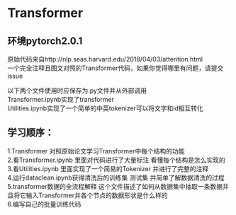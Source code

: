 # Transformer
## 环境pytorch2.0.1
原始代码来自http://nlp.seas.harvard.edu/2018/04/03/attention.html\
一个完全注释且图文对照的Transformer代码，如果你觉得哪里有问题，请提交issue

以下两个文件使用时应保存为.py文件并从外部调用\
Transformer.ipynb实现了transformer \
Utilities.ipynb实现了一个简单的中英tokenizer可以将文字和id相互转化

## 学习顺序：
1.Transformer 对照原始论文学习Transformer中每个结构的功能\
2.看Transformer.ipynb 里面对代码进行了大量标注 看懂每个结构是怎么实现的\
3.看Utilities.ipynb 里面实现了一个简易的Tokenizer 并进行了完整的注释\
4.运行dataclean.ipynb获得清洗后的训练集 测试集 并简单了解数据清洗的过程\
5.transformer数据的全流程解释 这个文件描述了如何从数据集中抽取一条数据并且将它输入Transformer并各个节点的数据形状是什么样的\
6.编写自己的批量训练代码
